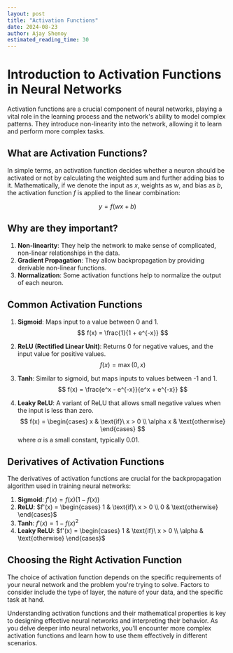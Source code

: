 ```yaml
---
layout: post
title: "Activation Functions"
date: 2024-08-23
author: Ajay Shenoy
estimated_reading_time: 30
---
```


# Introduction to Activation Functions in Neural Networks

Activation functions are a crucial component of neural networks, playing a vital role in the learning process and the network's ability to model complex patterns. They introduce non-linearity into the network, allowing it to learn and perform more complex tasks.

## What are Activation Functions?

In simple terms, an activation function decides whether a neuron should be activated or not by calculating the weighted sum and further adding bias to it. Mathematically, if we denote the input as $x$, weights as $w$, and bias as $b$, the activation function $f$ is applied to the linear combination:

$$ y = f(wx + b) $$

## Why are they important?

1. **Non-linearity**: They help the network to make sense of complicated, non-linear relationships in the data.
2. **Gradient Propagation**: They allow backpropagation by providing derivable non-linear functions.
3. **Normalization**: Some activation functions help to normalize the output of each neuron.

## Common Activation Functions

1. **Sigmoid**: Maps input to a value between 0 and 1.
   $$ f(x) = \frac{1}{1 + e^{-x}} $$

2. **ReLU (Rectified Linear Unit)**: Returns 0 for negative values, and the input value for positive values.
   $$ f(x) = \max(0, x) $$

3. **Tanh**: Similar to sigmoid, but maps inputs to values between -1 and 1.
   $$ f(x) = \frac{e^x - e^{-x}}{e^x + e^{-x}} $$

4. **Leaky ReLU**: A variant of ReLU that allows small negative values when the input is less than zero.
   $$ f(x) = \begin{cases} 
      x & \text{if}\ x > 0 \\
      \alpha x & \text{otherwise}
   \end{cases} $$
   where $\alpha$ is a small constant, typically 0.01.

## Derivatives of Activation Functions

The derivatives of activation functions are crucial for the backpropagation algorithm used in training neural networks:

1. **Sigmoid**: $f'(x) = f(x)(1 - f(x))$
2. **ReLU**: $f'(x) = \begin{cases} 1 & \text{if}\ x > 0 \\ 0 & \text{otherwise} \end{cases}$
3. **Tanh**: $f'(x) = 1 - f(x)^2$
4. **Leaky ReLU**: $f'(x) = \begin{cases} 1 & \text{if}\ x > 0 \\ \alpha & \text{otherwise} \end{cases}$

## Choosing the Right Activation Function

The choice of activation function depends on the specific requirements of your neural network and the problem you're trying to solve. Factors to consider include the type of layer, the nature of your data, and the specific task at hand.

Understanding activation functions and their mathematical properties is key to designing effective neural networks and interpreting their behavior. As you delve deeper into neural networks, you'll encounter more complex activation functions and learn how to use them effectively in different scenarios.